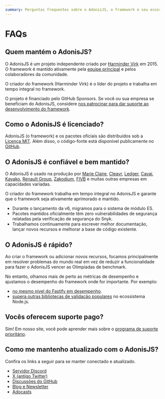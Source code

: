 ```yaml
---
summary: Perguntas frequentes sobre o AdonisJS, o framework e seu ecossistema.
---
```


# FAQs

## Quem mantém o AdonisJS?

O AdonisJS é um projeto independente criado por [Harminder Virk](https://twitter.com/AmanVirk1) em 2015. O framework é mantido ativamente pela [equipe principal](https://github.com/orgs/adonisjs/people) e pelos colaboradores da comunidade.

O criador do framework (Harminder Virk) é o líder do projeto e trabalha em tempo integral no framework.

O projeto é financiado pelo GitHub Sponsors. Se você ou sua empresa se beneficiam do AdonisJS, considere [nos patrocinar para dar suporte ao desenvolvimento do framework](https://github.com/sponsors/thetutlage).

## Como o AdonisJS é licenciado?

AdonisJS (o framework) e os pacotes oficiais são distribuídos sob a [Licença MIT](https://opensource.org/license/mit/). Além disso, o código-fonte está disponível publicamente no [GitHub](https://github.com/adonisjs).

## O AdonisJS é confiável e bem mantido?

O AdonisJS é usado na produção por [Marie Claire](https://www.marieclaire.com/), [Cleavr](https://cleavr.io), [Ledger](https://www.ledger.com/), [Cavai](https://cavai.com), [Kayako](https://kayako.com), [Renault Group](https://www.renaultgroup.com/en/), [Zakodium](https://www.zakodium.com/), [FIVB](https://www.fivb.com) e muitas outras empresas em capacidades variadas.

O criador do framework trabalha em tempo integral no AdonisJS e garante que o framework seja ativamente aprimorado e mantido.

- Durante o lançamento da v6, migramos para o sistema de módulo ES.
- Pacotes mantidos oficialmente têm zero vulnerabilidades de segurança relatadas pela verificação de segurança do Snyk.
- Trabalhamos continuamente para escrever melhor documentação, lançar novos recursos e melhorar a base de código existente.

## O AdonisJS é rápido?

Ao criar o framework ou adicionar novos recursos, focamos principalmente em resolver problemas do mundo real em vez de reduzir a funcionalidade para fazer o AdonisJS vencer as Olimpíadas de benchmark.

No entanto, olhamos mais de perto as métricas de desempenho e ajustamos o desempenho do framework onde for importante. Por exemplo:

* [no mesmo nível do Fastify em desempenho](https://github.com/adonisjs/http-server/blob/main/benchmarks.md).
* [supera outras bibliotecas de validação populares](https://github.com/vinejs/vine/blob/main/benchmarks.md) no ecossistema Node.js.

## Vocês oferecem suporte pago?
Sim! Em nosso site, você pode aprender mais sobre o [programa de suporte prioritário](https://adonisjs.com/support_program).

## Como me mantenho atualizado com o AdonisJS?
Confira os links a seguir para se manter conectado e atualizado.

* [Servidor Discord](https://discord.gg/vDcEjq6)
* [X (antigo Twitter)](https://twitter.com/adonisframework)
* [Discussões do GitHub](https://github.com/orgs/adonisjs/discussions)
* [Blog e Newsletter](https://adonisjs.com/blog?referrer=adonisjs_docs_faq)
* [Adocasts](https://adocasts.com/?referrer=adonisjs_docs_faq)
